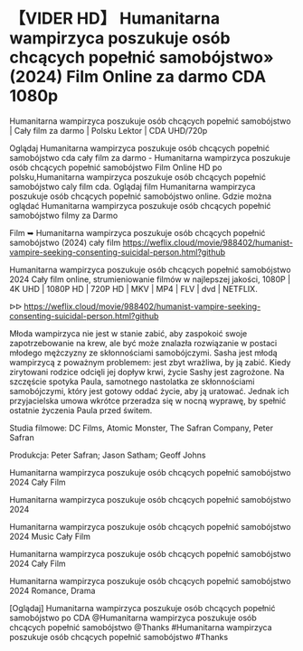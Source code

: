 # 【VIDER HD】 Humanitarna wampirzyca poszukuje osób chcących popełnić samobójstwo» (2024) Film Online za darmo CDA 1080p	


Humanitarna wampirzyca poszukuje osób chcących popełnić samobójstwo | Cały film za darmo | Polsku Lektor | CDA UHD/720p

Oglądaj Humanitarna wampirzyca poszukuje osób chcących popełnić samobójstwo cda cały film za darmo - Humanitarna wampirzyca poszukuje osób chcących popełnić samobójstwo Film Online HD po polsku,Humanitarna wampirzyca poszukuje osób chcących popełnić samobójstwo caly film cda. Oglądaj film Humanitarna wampirzyca poszukuje osób chcących popełnić samobójstwo online. Gdzie można oglądać Humanitarna wampirzyca poszukuje osób chcących popełnić samobójstwo filmy za Darmo

Film ➥ Humanitarna wampirzyca poszukuje osób chcących popełnić samobójstwo (2024) cały film https://weflix.cloud/movie/988402/humanist-vampire-seeking-consenting-suicidal-person.html?github

Humanitarna wampirzyca poszukuje osób chcących popełnić samobójstwo 2024 Cały film online, strumieniowanie filmów w najlepszej jakości, 1080P | 4K UHD | 1080P HD | 720P HD | MKV | MP4 | FLV | dvd | NETFLIX.

ᐅᐅ https://weflix.cloud/movie/988402/humanist-vampire-seeking-consenting-suicidal-person.html?github

Młoda wampirzyca nie jest w stanie zabić, aby zaspokoić swoje zapotrzebowanie na krew, ale być może znalazła rozwiązanie w postaci młodego mężczyzny ze skłonnościami samobójczymi. Sasha jest młodą wampirzycą z poważnym problemem: jest zbyt wrażliwa, by ją zabić. Kiedy zirytowani rodzice odcięli jej dopływ krwi, życie Sashy jest zagrożone. Na szczęście spotyka Paula, samotnego nastolatka ze skłonnościami samobójczymi, który jest gotowy oddać życie, aby ją uratować. Jednak ich przyjacielska umowa wkrótce przeradza się w nocną wyprawę, by spełnić ostatnie życzenia Paula przed świtem.

Studia filmowe: DC Films, Atomic Monster, The Safran Company, Peter Safran

Produkcja: Peter Safran; Jason Satham; Geoff Johns

Humanitarna wampirzyca poszukuje osób chcących popełnić samobójstwo 2024 Cały Film

Humanitarna wampirzyca poszukuje osób chcących popełnić samobójstwo 2024

Humanitarna wampirzyca poszukuje osób chcących popełnić samobójstwo 2024 Music Cały Film

Humanitarna wampirzyca poszukuje osób chcących popełnić samobójstwo 2024 Cały Film

Humanitarna wampirzyca poszukuje osób chcących popełnić samobójstwo 2024 Romance, Drama

[Oglądaj] Humanitarna wampirzyca poszukuje osób chcących popełnić samobójstwo po CDA @Humanitarna wampirzyca poszukuje osób chcących popełnić samobójstwo @Thanks #Humanitarna wampirzyca poszukuje osób chcących popełnić samobójstwo #Thanks
